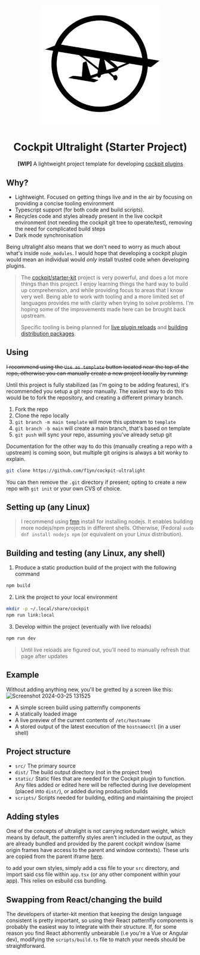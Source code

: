 #

<div align="center">
  <img width=320" height="320" src="static/cockpit-ultralight-icon.svg" />
  <br>
  <h1>Cockpit Ultralight (Starter Project)</h1>
  <p><b>[WIP]</b> A lightweight project template for developing <a href="https://cockpit-project.org/">cockpit plugins</a></p>
</div>

## Why?

-   Lightweight. Focused on getting things live and in the air by focusing on providing a concise tooling environment
-   Typescript support (for both code and build scripts).
-   Recycles code and styles already present in the live cockpit environment (not needing the cockpit git tree to operate/test), removing the need for complicated build steps
-   Dark mode synchronisation

Being ultralight also means that we don't need to worry as much about what's inside `node_modules`. I would hope that developing a cockpit plugin would mean an individual would _only_ install trusted code when developing plugins.

> The [cockpit/starter-kit](https://github.com/cockpit-project/starter-kit) project is very powerful, and does a lot more things than this project. I enjoy learning things the hard way to build up comprehension, and while providing focus to areas that I know very well. Being able to work with tooling and a more limited set of languages provides me with clarity when trying to solve problems. I'm hoping some of the improvements made here can be brought back upstream.
>
> Specific tooling is being planned for [live plugin reloads](https://github.com/f1yn/cockpit-ultralight/issues/2) and [building distribution packages](https://github.com/f1yn/cockpit-ultralight/issues/1).

## Using

<s>I recommend using the `Use as template` button located near the top of the repo, otherwise you can manually create a new project locally by running:</s>

Until this project is fully stabilized (as I'm going to be adding features), it's recommended you setup a git repo manually. The easiest way to do this would be to fork the repository, and creating a different primary branch.

1. Fork the repo
2. Clone the repo locally
3. `git branch -m main template` will move this upstream to `template`
4. `git branch -b main` will create a main branch, that's based on template
5. `git push` will sync your repo, assuming you've already setup git

Documentation for the other way to do this (manually creating a repo with a upstream) is coming soon, but multiple git origins is always a bit wonky to explain.

```sh
git clone https://github.com/f1yn/cockpit-ultralight
```

You can then remove the `.git` directory if present; opting to create a new repo with `git init` or your own CVS of choice.

## Setting up (any Linux)

> I recommend using [fmn](https://github.com/Schniz/fnm) install for installing nodejs. It enables building more nodejs/npm projects in different shells. Otherwise, (Fedora) `sudo dnf install nodejs npm` (or equivalent on your Linux distribution).

## Building and testing (any Linux, any shell)

1. Produce a static production build of the project with the following command

```sh
npm build
```

2. Link the project to your local environment

```sh
mkdir -p ~/.local/share/cockpit
npm run link:local
```

3. Develop within the project (eventually with live reloads)

```sh
npm run dev
```

> Until live reloads are figured out, you'll need to manually refresh that page after updates

## Example

Without adding anything new, you'll be gretted by a screen like this:
<img width="1207" alt="Screenshot 2024-03-25 131525" src="https://github.com/f1yn/cockpit-ultralight/assets/6565187/5766547b-8a24-4911-a48d-f68ebaf7a906">

-   A simple screen build using patternfly components
-   A statically loaded image
-   A live preview of the current contents of `/etc/hostname`
-   A stored output of the latest execution of the `hostnamectl` (in a user shell)

## Project structure

-   `src/` The primary source
-   `dist/` The build output directory (not in the project tree)
-   `static/` Static files that are needed for the Cockpit plugin to function. Any files added or edited here will be reflected during live development (placed into `dist/`), or added during production builds
-   `scripts/` Scripts needed for building, editing and maintaining the project

## Adding styles

One of the concepts of ultralight is not carrying redundant weight, which means by default, the patternfly styles aren't included in the output, as they are already bundled and provided by the parent cockpit window (same origin frames have access to the parent and window contexts). These urls are copied from the parent iframe [here](./static/inheritStyles.js).

to add your own styles, simply add a css file to your `src` directory, and import said css file within `app.tsx` (or any other component within your app). This relies on esbuild css bundling.

## Swapping from React/changing the build

The developers of starter-kit mention that keeping the design language consistent is pretty important, so using their React patternfly components is probably the easiest way to integrate with their structure. If, for some reason you find React abhorrently unbearable (i.e you're a Vue or Angular dev), modifying the `scripts/build.ts` file to match your needs should be straightforward.
